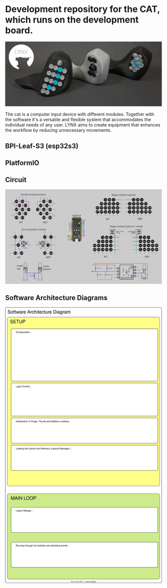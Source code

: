 # Development repository for the CAT, which runs on the  development board.

![Alt Text](images/cats.webp)

The cat is a computer input device with different modules. Together with the software it's a versatile and flexible system that accommodates the individual needs of any user. LYNX aims to create equipment that enhances the workflow by reducing unnecessary movements.

## BPI-Leaf-S3 (esp32s3)
## PlatformIO


## Circuit
![Alt Text](images/circuit.webp)



## Software Architecture Diagrams
![Alt Text](images/SAD.svg)